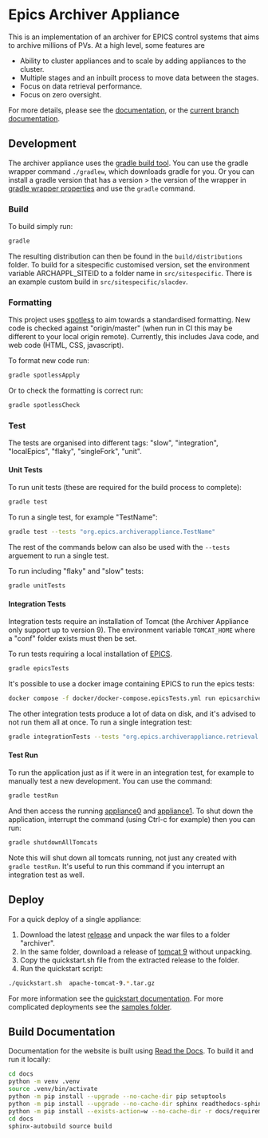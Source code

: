 # Epics Archiver Appliance

This is an implementation of an archiver for EPICS control systems that aims to archive millions of PVs.
At a high level, some features are
- Ability to cluster appliances and to scale by adding appliances to the cluster.
- Multiple stages and an inbuilt process to move data between the stages.
- Focus on data retrieval performance.
- Focus on zero oversight.

For more details, please see the [documentation](http://epicsarchiver.readthedocs.io/), or the [current branch documentation](docs).

## Development

The archiver appliance uses the [gradle build tool](https://gradle.org/).
You can use the gradle wrapper command `./gradlew`, which downloads gradle for you. Or you can install
a gradle version that has a version > the version of the wrapper in
[gradle wrapper properties](gradle-wrapper.properties) and use the `gradle` command.

### Build

To build simply run:

```bash
gradle
```

The resulting distribution can then be found in the `build/distributions` folder. To build for a sitespecific customised
version, set the environment variable ARCHAPPL_SITEID to a folder name in `src/sitespecific`. There is an example
custom build in `src/sitespecific/slacdev`.

### Formatting

This project uses [spotless](https://github.com/diffplug/spotless) to aim towards a standardised formatting.
New code is checked against "origin/master" (when run in CI this may be different to your local origin remote).
Currently, this includes Java code, and web code (HTML, CSS, javascript).

To format new code run:

```bash
gradle spotlessApply
```

Or to check the formatting is correct run:

```bash
gradle spotlessCheck
```

### Test

The tests are organised into different tags: "slow", "integration", "localEpics", "flaky", "singleFork", "unit".

#### Unit Tests
To run unit tests (these are required for the build process to complete):

```bash
gradle test
```

To run a single test, for example "TestName":

```bash
gradle test --tests "org.epics.archiverappliance.TestName"
```

The rest of the commands below can also be used with the `--tests` arguement to run a single test.

To run including "flaky" and "slow" tests:

```bash
gradle unitTests
```

#### Integration Tests

Integration tests require an installation of Tomcat (the Archiver Appliance only support up to version 9).
The environment variable `TOMCAT_HOME` where a "conf" folder exists must then be set.

To run tests requiring a local installation of [EPICS](https://epics-controls.org/).

```bash
gradle epicsTests
```

It's possible to use a docker image containing EPICS to run the epics tests:

```bash
docker compose -f docker/docker-compose.epicsTests.yml run epicsarchiver-test
```

The other integration tests produce a lot of data on disk, and it's advised to not run them all at once.
To run a single integration test:

```bash
gradle integrationTests --tests "org.epics.archiverappliance.retrieval.DataRetrievalServletTest"
```

#### Test Run

To run the application just as if it were in an integration test, for example to manually test a new development.
You can use the command:

```bash
gradle testRun
```

And then access the running [appliance0](http://localhost:17665/mgmt) and [appliance1](http://localhost:17666/mgmt).
To shut down the application, interrupt the command (using Ctrl-c for example) then you can run:

```bash
gradle shutdownAllTomcats
```

Note this will shut down all tomcats running, not just any created with `gradle testRun`. It's useful to run this
command if you interrupt an integration test as well.

## Deploy

For a quick deploy of a single appliance:

1. Download the latest [release](https://github.com/archiver-appliance/epicsarchiverap/releases)
	and unpack the war files to a folder "archiver".
2. In the same folder, download a release of [tomcat 9](https://tomcat.apache.org/download-90.cgi) without unpacking.
3. Copy the quickstart.sh file from the extracted release to the folder.
4. Run the quickstart script:

```bash
./quickstart.sh  apache-tomcat-9.*.tar.gz
```

For more information see the [quickstart documentation](https://epicsarchiver.readthedocs.io/en/latest/sysadmin/quickstart.html). For more complicated
deployments see the [samples folder](docs/samples).

## Build Documentation

Documentation for the website is built using [Read the Docs](http://readthedocs.org).
To build it and run it locally:

```bash
cd docs
python -m venv .venv
source .venv/bin/activate
python -m pip install --upgrade --no-cache-dir pip setuptools
python -m pip install --upgrade --no-cache-dir sphinx readthedocs-sphinx-ext
python -m pip install --exists-action=w --no-cache-dir -r docs/requirements.txt
cd docs
sphinx-autobuild source build
```

